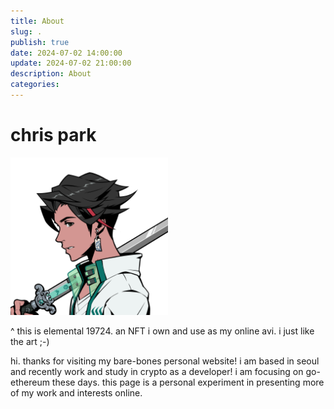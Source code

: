 ```yaml
---
title: About
slug: .
publish: true
date: 2024-07-02 14:00:00
update: 2024-07-02 21:00:00
description: About
categories:
---
```


# chris park

<img src="assets/images/azuki_elementals_transparent.png" alt="azuki_elementals" width="50%">

^ this is elemental 19724. an NFT i own and use as my online avi. i just
like the art ;-)

hi. thanks for visiting my bare-bones personal website! i am based in seoul and recently work and study in crypto as a developer! i am focusing on go-ethereum these days. this page is a personal experiment in presenting more of my work and interests online.

